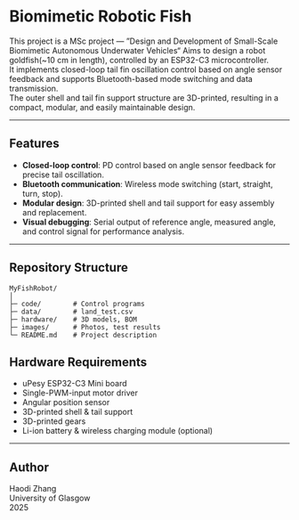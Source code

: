 # Biomimetic Robotic Fish

This project is a MSc project — ”Design and Development of Small-Scale Biomimetic   Autonomous Underwater Vehicles“ Aims to design a robot goldfish(~10 cm in length), controlled by an ESP32-C3 microcontroller.  
It implements closed-loop tail fin oscillation control based on angle sensor feedback and supports Bluetooth-based mode switching and data transmission.  
The outer shell and tail fin support structure are 3D-printed, resulting in a compact, modular, and easily maintainable design.

---

## Features
- **Closed-loop control**: PD control based on angle sensor feedback for precise tail oscillation.
- **Bluetooth communication**: Wireless mode switching (start, straight, turn, stop).
- **Modular design**: 3D-printed shell and tail support for easy assembly and replacement.
- **Visual debugging**: Serial output of reference angle, measured angle, and control signal for performance analysis.

---

## Repository Structure
```
MyFishRobot/
│
├─ code/        # Control programs
├─ data/        # land_test.csv
├─ hardware/    # 3D models, BOM
├─ images/      # Photos, test results
└─ README.md    # Project description
```


## Hardware Requirements
- uPesy ESP32-C3 Mini board  
- Single-PWM-input motor driver  
- Angular position sensor  
- 3D-printed shell & tail support
- 3D-printed gears
- Li-ion battery & wireless charging module (optional)  

---

## Author
Haodi Zhang  
University of Glasgow  
2025
